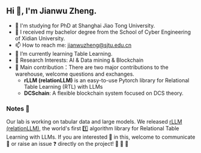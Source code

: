 ## Hi 👋, I'm Jianwu Zheng.
- 🔭 I'm studying for PhD at Shanghai Jiao Tong University.
- :school: I received my bachelor degree from the School of Cyber Engineering of Xidian University.
- 📫 How to reach me: jianwuzheng@sjtu.edu.cn
- 🌱 I’m currently learning Table Learning.
- :raising_hand: Research Interests: AI & Data mining & Blockchain
- :triangular_flag_on_post: Main contribution：There are two major contributions to the warehouse, welcome questions and exchanges.
  - **rLLM (relationLLM)** is an easy-to-use Pytorch library for Relational Table Learning (RTL) with LLMs
  - **DCSchain**: A flexible blockchain system focused on DCS theory.
### Notes :notebook:
Our lab is working on tabular data and large models. We released <a href="https://github.com/rllm-project/rllm"> rLLM (relationLLM)</a>, the world's first :one: algorithm library for Relational Table Learning with LLMs. If you are interested :heartbeat: in this, welcome to communicate:email: or raise an issue :question: directly on the project! :clap: :clap: :clap:

<!--
**JianwuZheng413/JianwuZheng413** is a ✨ _special_ ✨ repository because its `README.md` (this file) appears on your GitHub profile.

Here are some ideas to get you started:

- 🔭 I’m currently working on SJTU
- 🌱 I’m currently learning ...
- 👯 I’m looking to collaborate on ...
- 🤔 I’m looking for help with ...
- 💬 Ask me about ...
- 📫 How to reach me: ...
- 😄 Pronouns: ...
- ⚡ Fun fact: ...
![JianwuZheng's github stats](https://github-readme-stats.vercel.app/api?username=JianwuZheng&show_icons=true&theme=radical) 
-->
